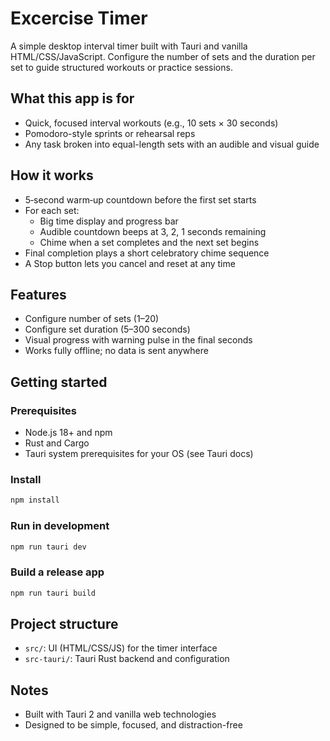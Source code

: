 <!-- excercise-timer/README.md -->

# Excercise Timer

A simple desktop interval timer built with Tauri and vanilla HTML/CSS/JavaScript. Configure the number of sets and the duration per set to guide structured workouts or practice sessions.

## What this app is for
- Quick, focused interval workouts (e.g., 10 sets × 30 seconds)
- Pomodoro-style sprints or rehearsal reps
- Any task broken into equal-length sets with an audible and visual guide

## How it works
- 5‑second warm‑up countdown before the first set starts
- For each set:
  - Big time display and progress bar
  - Audible countdown beeps at 3, 2, 1 seconds remaining
  - Chime when a set completes and the next set begins
- Final completion plays a short celebratory chime sequence
- A Stop button lets you cancel and reset at any time

## Features
- Configure number of sets (1–20)
- Configure set duration (5–300 seconds)
- Visual progress with warning pulse in the final seconds
- Works fully offline; no data is sent anywhere

## Getting started
### Prerequisites
- Node.js 18+ and npm
- Rust and Cargo
- Tauri system prerequisites for your OS (see Tauri docs)

### Install
```bash
npm install
```

### Run in development
```bash
npm run tauri dev
```

### Build a release app
```bash
npm run tauri build
```

## Project structure
- `src/`: UI (HTML/CSS/JS) for the timer interface
- `src-tauri/`: Tauri Rust backend and configuration

## Notes
- Built with Tauri 2 and vanilla web technologies
- Designed to be simple, focused, and distraction-free
